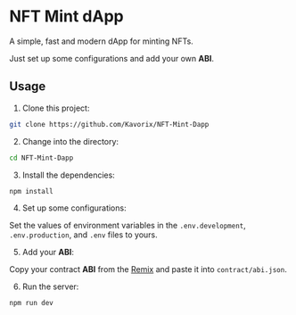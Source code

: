 # NFT Mint dApp

A simple, fast and modern dApp for minting NFTs.

Just set up some configurations and add your own **ABI**.

## Usage

1. Clone this project:

```sh
git clone https://github.com/Kavorix/NFT-Mint-Dapp
```

2. Change into the directory:

```sh
cd NFT-Mint-Dapp
```

3. Install the dependencies:

```sh
npm install
```

4. Set up some configurations:

Set the values of environment variables in the `.env.development`, `.env.production`, and `.env` files to yours.

5. Add your **ABI**:

Copy your contract **ABI** from the [Remix](https://remix.ethereum.org/) and paste it into `contract/abi.json`.

6. Run the server:

```sh
npm run dev
```
